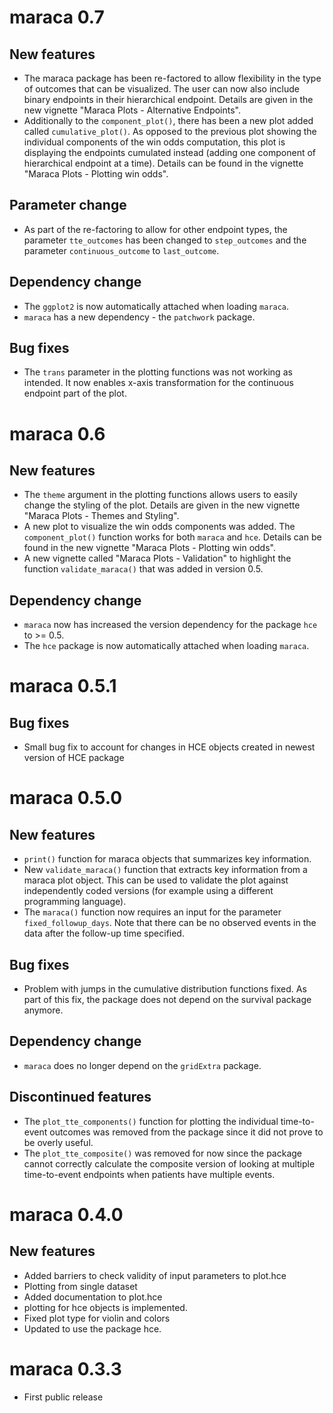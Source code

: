 # maraca 0.7

## New features

- The maraca package has been re-factored to allow flexibility in the type of
  outcomes that can be visualized. The user can now also include binary endpoints
  in their hierarchical endpoint. Details are given in the new vignette
  "Maraca Plots - Alternative Endpoints".
- Additionally to the `component_plot()`, there has been a new plot added called
  `cumulative_plot()`. As opposed to the previous plot showing the individual
  components of the win odds computation, this plot is displaying 
  the endpoints cumulated instead (adding one component of hierarchical endpoint
  at a time). Details can be found in the vignette "Maraca Plots - Plotting win odds".

## Parameter change
- As part of the re-factoring to allow for other endpoint types, the parameter
  `tte_outcomes` has been changed to `step_outcomes` and the parameter
  `continuous_outcome` to `last_outcome`.

## Dependency change

- The `ggplot2` is now automatically attached when loading `maraca`.
- `maraca` has a new dependency - the `patchwork` package.

## Bug fixes

- The `trans` parameter in the plotting functions was not working as
  intended. It now enables x-axis transformation for the continuous
  endpoint part of the plot.

# maraca 0.6

## New features

- The `theme` argument in the plotting functions allows users to easily change the
  styling of the plot. Details are given in the new vignette
  "Maraca Plots - Themes and Styling".
- A new plot to visualize the win odds components was added. The `component_plot()`
  function works for both `maraca` and `hce`. Details can be found in the new
  vignette "Maraca Plots - Plotting win odds".
- A new vignette called "Maraca Plots - Validation" to highlight the function
  `validate_maraca()` that was added in version 0.5.

## Dependency change

- `maraca` now has increased the version dependency for the package `hce`
  to >= 0.5.
- The `hce` package is now automatically attached when loading `maraca`.

# maraca 0.5.1

## Bug fixes

- Small bug fix to account for changes in HCE objects created in newest
  version of HCE package

# maraca 0.5.0

## New features

- `print()` function for maraca objects that summarizes key information.
- New `validate_maraca()` function that extracts key information from a maraca
  plot object. This can be used to validate the plot against independently coded
  versions (for example using a different programming language).
- The `maraca()` function now requires an input for the parameter
  `fixed_followup_days`. Note that there can be no observed events in the
  data after the follow-up time specified.

## Bug fixes

- Problem with jumps in the cumulative distribution functions fixed. As part
  of this fix, the package does not depend on the survival package anymore.

## Dependency change

- `maraca` does no longer depend on the `gridExtra` package.

## Discontinued features

- The `plot_tte_components()` function for plotting the individual time-to-event
  outcomes was removed from the package since it did not prove to be overly
  useful.
- The `plot_tte_composite()` was removed for now since the package cannot correctly
  calculate the composite version of looking at multiple time-to-event endpoints when
  patients have multiple events.

# maraca 0.4.0

## New features

- Added barriers to check validity of input parameters to plot.hce
- Plotting from single dataset
- Added documentation to plot.hce
- plotting for hce objects is implemented.
- Fixed plot type for violin and colors
- Updated to use the package hce.

# maraca 0.3.3

- First public release
